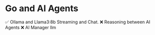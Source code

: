 # Go and AI Agents

✅ Ollama and Llama3:8b Streaming and Chat.
❌ Reasoning between AI Agents
❌ AI Manager llm
